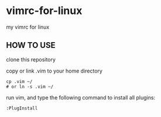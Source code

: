 vimrc-for-linux
===============

my vimrc for linux

HOW TO USE
----------

clone this repository

copy or link .vim to your home directory

    cp .vim ~/
    # or ln -s .vim ~/

run vim, and type the following command to install all plugins:

    :PlugInstall
